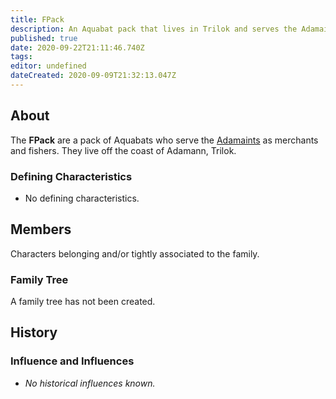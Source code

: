 ```yaml
---
title: FPack
description: An Aquabat pack that lives in Trilok and serves the Adamaints.
published: true
date: 2020-09-22T21:11:46.740Z
tags: 
editor: undefined
dateCreated: 2020-09-09T21:32:13.047Z
---
```


## About

The **FPack** are a pack of Aquabats who serve the [Adamaints](/genealogy/adamaint "wikilink") as merchants and fishers. They live off the coast of Adamann, Trilok.

### Defining Characteristics

- No defining characteristics.

## Members

Characters belonging and/or tightly associated to the family.

### Family Tree

A family tree has not been created.

## History

### Influence and Influences

- *No historical influences known.*